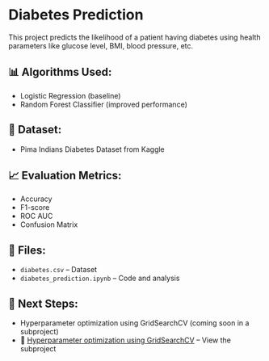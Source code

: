 # Diabetes Prediction

This project predicts the likelihood of a patient having diabetes using health parameters like glucose level, BMI, blood pressure, etc.

## 📊 Algorithms Used:
- Logistic Regression (baseline)
- Random Forest Classifier (improved performance)

## 🧪 Dataset:
- Pima Indians Diabetes Dataset from Kaggle

## 📈 Evaluation Metrics:
- Accuracy
- F1-score
- ROC AUC
- Confusion Matrix

## 📁 Files:
- `diabetes.csv` – Dataset
- `diabetes_prediction.ipynb` – Code and analysis

## 📌 Next Steps:
- Hyperparameter optimization using GridSearchCV (coming soon in a subproject)
- 🔧 [Hyperparameter optimization using GridSearchCV](./model_optimization) – View the subproject
